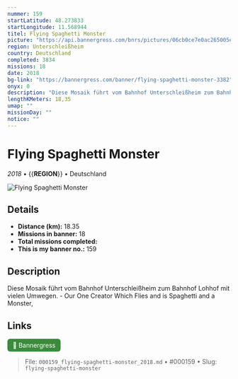 ```yaml
---
nummer: 159
startLatitude: 48.273833
startLongitude: 11.568944
titel: Flying Spaghetti Monster
picture: "https://api.bannergress.com/bnrs/pictures/06cb0ce7e0ac265005ef6fcbf52659ff"
region: Unterschleißheim
country: Deutschland
completed: 3834
missions: 18
date: 2018
bg-link: "https://bannergress.com/banner/flying-spaghetti-monster-3382"
onyx: 0
description: "Diese Mosaik führt vom Bahnhof Unterschleißheim zum Bahnhof Lohhof mit vielen Umwegen. - Our One Creator Which Flies and is Spaghetti and a Monster,"
lengthKMeters: 18,35
umap: ""
missionDay: ""
notice: ""
---
```

# Flying Spaghetti Monster

*2018* • {{__REGION__}} • Deutschland

![Flying Spaghetti Monster](https://api.bannergress.com/bnrs/pictures/06cb0ce7e0ac265005ef6fcbf52659ff)



## Details
- **Distance (km):** 18.35
- **Missions in banner:** 18
- **Total missions completed:** 
- **This is my banner no.:** 159



## Description
Diese Mosaik führt vom Bahnhof Unterschleißheim zum Bahnhof Lohhof mit vielen Umwegen. - Our One Creator Which Flies and is Spaghetti and a Monster,



## Links
<a href="https://bannergress.com/banner/flying-spaghetti-monster-3382" target="_blank" style="display:inline-block;margin-right:8px;padding:6px 12px;background:#3c8b3c;color:#fff;text-decoration:none;border-radius:6px;">🔗 Bannergress</a>



> File: `000159_flying-spaghetti-monster_2018.md` • #000159 • Slug: `flying-spaghetti-monster`
